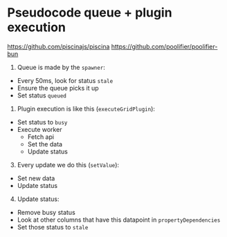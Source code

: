# Pseudocode queue + plugin execution

https://github.com/piscinajs/piscina
https://github.com/poolifier/poolifier-bun

1. Queue is made by the `spawner`:

- Every 50ms, look for status `stale`
- Ensure the queue picks it up
- Set status `queued`

1. Plugin execution is like this (`executeGridPlugin`):

- Set status to `busy`
- Execute worker
  - Fetch api
  - Set the data
  - Update status

3. Every update we do this (`setValue`):

- Set new data
- Update status

4. Update status:

- Remove busy status
- Look at other columns that have this datapoint in `propertyDependencies`
- Set those status to `stale`
